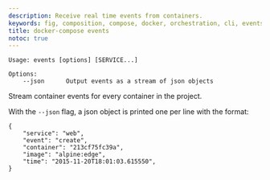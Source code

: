 ```yaml
---
description: Receive real time events from containers.
keywords: fig, composition, compose, docker, orchestration, cli, events
title: docker-compose events
notoc: true
---
```


```
Usage: events [options] [SERVICE...]

Options:
    --json      Output events as a stream of json objects
```

Stream container events for every container in the project.

With the `--json` flag, a json object is printed one per line with the
format:

```
{
    "service": "web",
    "event": "create",
    "container": "213cf75fc39a",
    "image": "alpine:edge",
    "time": "2015-11-20T18:01:03.615550",
}
```
